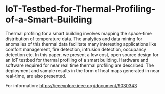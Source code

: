 # IoT-Testbed-for-Thermal-Profiling-of-a-Smart-Building

Thermal profiling for a smart building involves mapping the space-time distribution of temperature data. The analytics and data mining for anomalies of this thermal data facilitate many interesting applications like comfort management, fire detection, intrusion detection, occupancy detection etc. In this paper, we present a low cost, open source design for an IoT testbed for thermal profiling of a smart building. Hardware and software required for near real time thermal profiling are described. The deployment and sample results in the form of heat maps generated in near real-time, are also presented.

For information: https://ieeexplore.ieee.org/document/9030343
